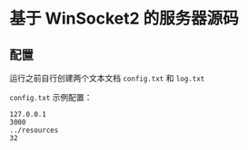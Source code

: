 # 基于 WinSocket2 的服务器源码

## 配置

运行之前自行创建两个文本文档 `config.txt` 和 `log.txt`

`config.txt` 示例配置：

```text
127.0.0.1
3000
../resources
32
```
